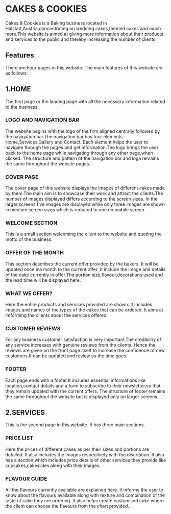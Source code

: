 # CAKES & COOKIES

Cakes & Cookies is a Baking business located in Halstatt,Austria,concentrating on wedding cakes,themed cakes and much more.This website is aimed at giving more information about their products and services to the public and thereby increasing the number of clients.

## Features

There are Four pages in this website. The main features of this website are as follows:

## 1.HOME

The first page or the landing page with all the necessary information related to the business.

### LOGO AND NAVIGATION BAR

The website begins with the logo of the firm aligned centrally followed by the navigation bar.The navigation bar has four elements -Home,Services,Gallery and Contact. Each element helps the user to navigate through the pages and get information.The logo brings the user back to the home page while navigating through any other page,when clicked.
The structure and pattern of the navigation bar and loga remains the same throughout the website pages.

### COVER PAGE

The cover page of this website displays the images of different cakes made by them.The main aim is to showcase their work and attract the clients.The number of images displayed differs according to the screen sizes. In the larger screens five images are displayed while only three images are shown in medium screen sizes which is reduced to one on mobile screen.

### WELCOME SECTION

This is a small section welcoming the client to the website and quoting the motto of the business.

### OFFER OF THE MONTH

This section describes the current offer provided by the bakers. It will be updated once ina month to the current offer. It include the image and details of the cake currently in offer.The portion size,flavour,decorations used and the lead time will be displayed here.

### WHAT WE OFFER?

Here the entire products and services provided are shown. It includes images and names of the types of the cakes that can be ordered. It aims at imforming the clients about the services offered.

### CUSTOMER REVIEWS

For any business customer satisfaction is very important.The credibility of any service increases with genuine reviews from the clients. Hence the reviews are given on the front page itself to increase the confidence of new customers.It can be updated and review as the time goes.

### FOOTER

Each page ends with a footer.It includes essential informations like location,contact details and a form to subscribe to their newsletter,so that they remain updated with the current offers. The structure of footer remains the same throughout the website but is displayed only on larger screens.

## 2.SERVICES

This is the second page in this website. It has three main sections.

### PRICE LIST

Here the prices of different cakes as per their sizes and portions are detailed. It also includes the images respectively with the discription. It also has a section which includes price details of other services they provide like cupcakes,cakesicles along with their images.

### FLAVOUR GUIDE

All the flavours currently available are explained here. It informs the user to know about the flavours available along with texture and combination of the taste of cake they are ordering. It also helps create customised cake where the client can choose the flavours from the chart provided.


